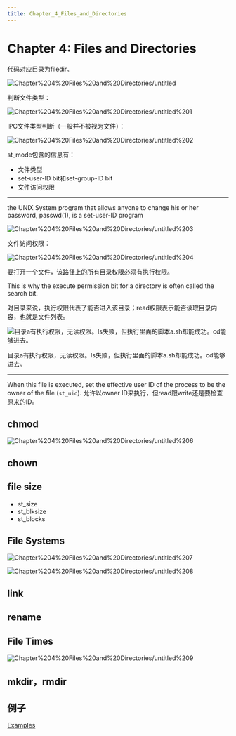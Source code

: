 ```yaml
---
title: Chapter_4_Files_and_Directories
---
```


# Chapter 4: Files and Directories

代码对应目录为filedir。

![Chapter%204%20Files%20and%20Directories/untitled](assets/19f8b738794f37faed17648a27112366.png)

判断文件类型：

![Chapter%204%20Files%20and%20Directories/untitled%201](assets/5d5dabdf4c4d09b82c6b4d21e14f3bc7.png)

IPC文件类型判断（一般并不被视为文件）：

![Chapter%204%20Files%20and%20Directories/untitled%202](assets/a4da6ecb6823047cbac436d02cc5993f.png)

st_mode包含的信息有：

- 文件类型
- set-user-ID bit和set-group-ID bit
- 文件访问权限

---

the UNIX System program that allows anyone to change his or her password, passwd(1), is a set-user-ID program

![Chapter%204%20Files%20and%20Directories/untitled%203](assets/ac96c975912e4dac036fc5adbe415a60.png)

文件访问权限：

![Chapter%204%20Files%20and%20Directories/untitled%204](assets/ef558102a99d2c729765c3efd2e360ed.png)

要打开一个文件，该路径上的所有目录权限必须有执行权限。

This is why the execute permission bit for a directory is often called the search bit.

对目录来说，执行权限代表了能否进入该目录；read权限表示能否读取目录内容，也就是文件列表。

![目录a有执行权限，无读权限。ls失败，但执行里面的脚本a.sh却能成功。cd能够进去。](assets/fe3a71d13651a2ee2faf25a3f42fd6d1.png)

目录a有执行权限，无读权限。ls失败，但执行里面的脚本a.sh却能成功。cd能够进去。

---

When this file is executed, set the effective user ID of the process to be the owner of the file (`st_uid`). 允许以owner ID来执行，但read跟write还是要检查原来的ID。

## chmod

![Chapter%204%20Files%20and%20Directories/untitled%206](assets/19b33b4e622f326a49f6e5a4923f628b.png)

## chown

## file size

- st_size
- st_blksize
- st_blocks

## File Systems

![Chapter%204%20Files%20and%20Directories/untitled%207](assets/fb93d212c7bf88827b214ac2ad241fff.png)

![Chapter%204%20Files%20and%20Directories/untitled%208](assets/b550f5e60583e50fed718b5f03723880.png)

## link

## rename

## File Times

![Chapter%204%20Files%20and%20Directories/untitled%209](assets/a39b920300e79ff29e618cfbf0dbbb83.png)

## mkdir，rmdir

## 例子

[Examples](assets/Examples.csv)
